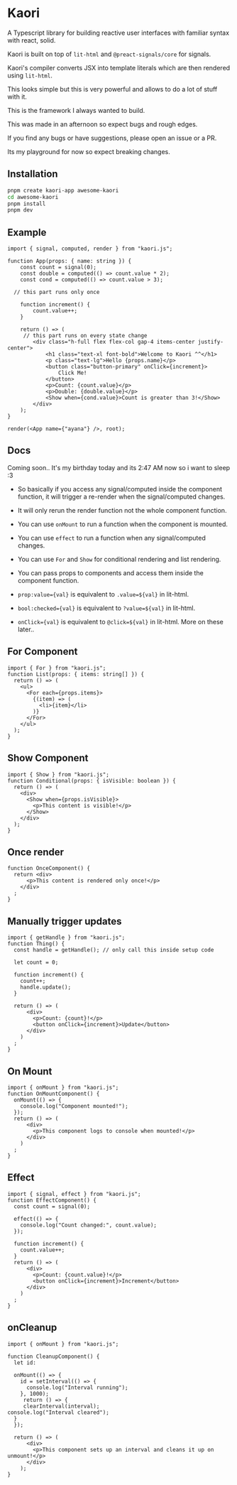 # Kaori

A Typescript library for building reactive user interfaces with familiar syntax with react, solid.

Kaori is built on top of `lit-html` and `@preact-signals/core` for signals.

Kaori's compiler converts JSX into template literals which are then rendered using `lit-html`.

This looks simple but this is very powerful and allows to do a lot of stuff with it.

This is the framework I always wanted to build.

This was made in an afternoon so expect bugs and rough edges.

If you find any bugs or have suggestions, please open an issue or a PR.

Its my playground for now so expect breaking changes.

## Installation

```bash
pnpm create kaori-app awesome-kaori
cd awesome-kaori
pnpm install
pnpm dev
```

## Example

```tsx
import { signal, computed, render } from "kaori.js";

function App(props: { name: string }) {
	const count = signal(0);
	const double = computed(() => count.value * 2);
	const cond = computed(() => count.value > 3);

  // this part runs only once

	function increment() {
		count.value++;
	}

	return () => (
     // this part runs on every state change
		<div class="h-full flex flex-col gap-4 items-center justify-center">
			<h1 class="text-xl font-bold">Welcome to Kaori ^^</h1>
			<p class="text-lg">Hello {props.name}</p>
			<button class="button-primary" onClick={increment}>
				Click Me!
			</button>
			<p>Count: {count.value}</p>
			<p>Double: {double.value}</p>
			<Show when={cond.value}>Count is greater than 3!</Show>
		</div>
	);
}

render(<App name={"ayana"} />, root);
```

## Docs

Coming soon.. It's my birthday today and its 2:47 AM now so i want to sleep :3

- So basically if you access any signal/computed inside the component function, it will trigger a re-render when the signal/computed changes.
- It will only rerun the render function not the whole component function.
- You can use `onMount` to run a function when the component is mounted.
- You can use `effect` to run a function when any signal/computed changes.
- You can use `For` and `Show` for conditional rendering and list rendering.
- You can pass props to components and access them inside the component function.

- `prop:value={val}` is equivalent to `.value=${val}` in lit-html.
- `bool:checked={val}` is equivalent to `?value=${val}` in lit-html.
- `onClick={val}` is equivalent to `@click=${val}` in lit-html.
More on these later..

## For Component
```tsx
import { For } from "kaori.js";
function List(props: { items: string[] }) {
  return () => (
    <ul>
      <For each={props.items}>
        {(item) => (
          <li>{item}</li>
        )}
      </For>
    </ul>
  );
}
```


## Show Component
```tsx
import { Show } from "kaori.js";
function Conditional(props: { isVisible: boolean }) {
  return () => (
    <div>
      <Show when={props.isVisible}>
        <p>This content is visible!</p>
      </Show>
    </div>
  );
}
```

## Once render
```tsx
function OnceComponent() {
  return <div>
      <p>This content is rendered only once!</p>
    </div>
  ;
}
```

## Manually trigger updates
```tsx
import { getHandle } from "kaori.js";
function Thing() {
  const handle = getHandle(); // only call this inside setup code

  let count = 0;

  function increment() {
    count++;
    handle.update();
  }

  return () => (
      <div>
        <p>Count: {count}!</p>
        <button onClick={increment}>Update</button>
      </div>
    )
  ;
}
```

## On Mount
```tsx
import { onMount } from "kaori.js";
function OnMountComponent() {
  onMount(() => {
    console.log("Component mounted!");
  });
  return () => (
      <div>
        <p>This component logs to console when mounted!</p>
      </div>
    )
  ;
}
```

## Effect
```tsx
import { signal, effect } from "kaori.js";
function EffectComponent() {
  const count = signal(0);

  effect(() => {
    console.log("Count changed:", count.value);
  });

  function increment() {
    count.value++;
  }
  return () => (
      <div>
        <p>Count: {count.value}!</p>
        <button onClick={increment}>Increment</button>
      </div>
    )
  ;
}
```

## onCleanup
```tsx
import { onMount } from "kaori.js";

function CleanupComponent() {
  let id:

  onMount(() => {
    id = setInterval(() => {
      console.log("Interval running");
    }, 1000);
     return () => {
     clearInterval(interval);
console.log("Interval cleared");
  }
  });

  return () => (
      <div>
        <p>This component sets up an interval and cleans it up on unmount!</p>
      </div>
    );
}
```
